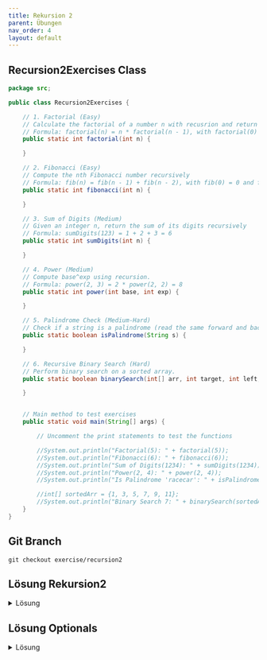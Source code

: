 ```yaml
---
title: Rekursion 2
parent: Übungen
nav_order: 4
layout: default
---
```


## Recursion2Exercises Class
```java
package src;

public class Recursion2Exercises {

    // 1. Factorial (Easy)
    // Calculate the factorial of a number n with recusrion and return it.
    // Formula: factorial(n) = n * factorial(n - 1), with factorial(0) = 1
    public static int factorial(int n) {

    }

    // 2. Fibonacci (Easy)
    // Compute the nth Fibonacci number recursively
    // Formula: fib(n) = fib(n - 1) + fib(n - 2), with fib(0) = 0 and fib(1) = 1
    public static int fibonacci(int n) {

    }

    // 3. Sum of Digits (Medium)
    // Given an integer n, return the sum of its digits recursively
    // Formula: sumDigits(123) = 1 + 2 + 3 = 6
    public static int sumDigits(int n) {

    }

    // 4. Power (Medium)
    // Compute base^exp using recursion.
    // Formula: power(2, 3) = 2 * power(2, 2) = 8
    public static int power(int base, int exp) {

    }

    // 5. Palindrome Check (Medium-Hard)
    // Check if a string is a palindrome (read the same forward and backward, like 'anna') using recursion.
    public static boolean isPalindrome(String s) {

    }

    // 6. Recursive Binary Search (Hard)
    // Perform binary search on a sorted array.
    public static boolean binarySearch(int[] arr, int target, int left, int right) {

    }


    // Main method to test exercises
    public static void main(String[] args) {

        // Uncomment the print statements to test the functions

        //System.out.println("Factorial(5): " + factorial(5));
        //System.out.println("Fibonacci(6): " + fibonacci(6));
        //System.out.println("Sum of Digits(1234): " + sumDigits(1234));
        //System.out.println("Power(2, 4): " + power(2, 4));
        //System.out.println("Is Palindrome 'racecar': " + isPalindrome("racecar"));

        //int[] sortedArr = {1, 3, 5, 7, 9, 11};
        //System.out.println("Binary Search 7: " + binarySearch(sortedArr, 7, 0, sortedArr.length - 1));
    }
}
```

## Git Branch
```console
git checkout exercise/recursion2
```



## Lösung Rekursion2

<details>
    <summary>
        Lösung
    </summary>
<div class="my-code-container">
    <h2>Recursion2Solutions Class</h2>
    {% highlight java %}package src;

public class Recursion2Solutions {

    // 1. Factorial (Easy)
    // Calculate the factorial of a number n with recusrion and return it.
    // Formula: factorial(n) = n * factorial(n - 1), with factorial(0) = 1
    public static int factorial(int n) {
        if (n == 0) return 1;
        return n * factorial(n - 1);
    }

    // 2. Fibonacci (Easy)
    // Compute the nth Fibonacci number recursively
    // Formula: fib(n) = fib(n - 1) + fib(n - 2), with fib(0) = 0 and fib(1) = 1
    public static int fibonacci(int n) {
        if (n <= 1) return n;
        return fibonacci(n - 1) + fibonacci(n - 2);
    }

    // 3. Sum of Digits (Medium)
    // Given an integer n, return the sum of its digits recursively
    // Formula: sumDigits(123) = 1 + 2 + 3 = 6
    public static int sumDigits(int n) {
        if (n == 0) return 0;
        return n % 10 + sumDigits(n / 10);
    }

    // 4. Power (Medium)
    // Compute base^exp using recursion.
    // Formula: power(2, 3) = 2 * power(2, 2) = 8
    public static int power(int base, int exp) {
        if (exp == 0) return 1;
        return base * power(base, exp - 1);
    }

    // 5. Palindrome Check (Medium-Hard)
    // Check if a string is a palindrome (read the same forward and backward, like 'anna') using recursion.
    public static boolean isPalindrome(String s) {
        if (s.length() <= 1) return true;
        if (s.charAt(0) != s.charAt(s.length() - 1)) return false;
        return isPalindrome(s.substring(1, s.length() - 1));
    }

    // 6. Recursive Binary Search (Hard)
    // Perform binary search on a sorted array.
    public static boolean binarySearch(int[] arr, int target, int left, int right) {
        if (left > right) return false;
        int mid = left + (right - left) / 2;
        if (arr[mid] == target) return true;
        else if (target < arr[mid]) return binarySearch(arr, target, left, mid - 1);
        else return binarySearch(arr, target, mid + 1, right);
    }


    // Main method to test exercises
    public static void main(String[] args) {
        System.out.println("Factorial(5): " + factorial(5));
        System.out.println("Fibonacci(6): " + fibonacci(6));
        System.out.println("Sum of Digits(1234): " + sumDigits(1234));
        System.out.println("Power(2, 4): " + power(2, 4));
        System.out.println("Is Palindrome 'racecar': " + isPalindrome("racecar"));

        int[] sortedArr = {1, 3, 5, 7, 9, 11};
        System.out.println("Binary Search 7: " + binarySearch(sortedArr, 7, 0, sortedArr.length - 1));
    }
}{% endhighlight %}
</div>
</details>


## Lösung Optionals

<details>
    <summary>
        Lösung
    </summary>
<div class="my-code-container">
    <h2>FileSolutions Class</h2>
    {% highlight java %}{% endhighlight %}
</div>
</details>